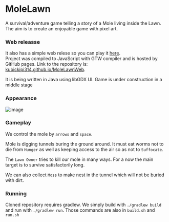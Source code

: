 # MoleLawn

A survival/adventure game telling a story of a Mole living inside the Lawn.
The aim is to create an enjoyable game with pixel art.

### Web releasse
It also has a simple web relese so you can play it [here](https://kubickipi314.github.io/MoleLawnWeb/).\
Project was compiled to JavaScript with GTW compiler and is hosted by GitHub pages.
Link to the repository is: [kubickipi314.github.io/MoleLawnWeb](https://kubickipi314.github.io/MoleLawnWeb/).

It is being written in Java using libGDX UI.
Game is under construction in a middle stage
### Appearance
![image](https://github.com/user-attachments/assets/95c8b12f-f722-4488-8e5e-2130dd9b018e)


### Gameplay
We control the mole by `arrows` and `space`.

Mole is digging tunnels buring the ground around. It must eat worms not to die from `Hunger` as well as keeping access to the air so as not to `Suffocate`.

The `Lawn Owner` tries to kill our mole in many ways. For a now the main target is to survive satisfactorily long.

We can also collect `Moss` to make nest in the tunnel which will not be buried with dirt.

### Running
Cloned repository requires gradlew. We simply build with `./gradlew build` and run with `./gradlew run`. Those commands are also in `build.sh` and `run.sh`
